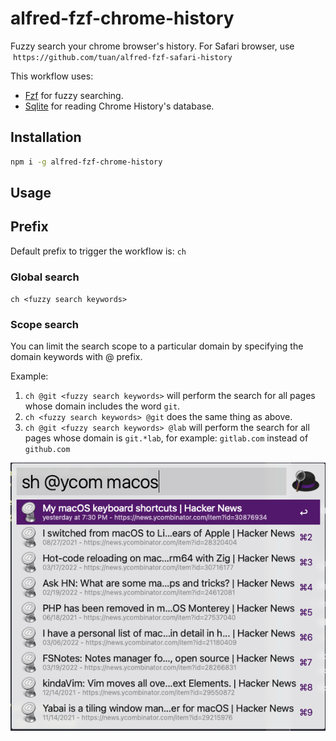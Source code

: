 # alfred-fzf-chrome-history

Fuzzy search your chrome browser's history.
For Safari browser, use  `https://github.com/tuan/alfred-fzf-safari-history`

This workflow uses:

- [Fzf](https://github.com/junegunn/fzf) for fuzzy searching.
- [Sqlite](https://www.npmjs.com/package/sqlite) for reading Chrome History's database.

## Installation

```sh
npm i -g alfred-fzf-chrome-history
```

## Usage

## Prefix

Default prefix to trigger the workflow is: `ch`

### Global search

`ch <fuzzy search keywords>`

### Scope search

You can limit the search scope to a particular domain by specifying the domain keywords with @ prefix.

Example:

1. `ch @git <fuzzy search keywords>` will perform the search for all pages whose domain includes the word `git`.
2. `ch <fuzzy search keywords> @git` does the same thing as above.
3. `ch @git <fuzzy search keywords> @lab` will perform the search for all pages whose domain is `git.*lab`, for example: `gitlab.com` instead of `github.com`

<img src='media/screenshot.png'/>
